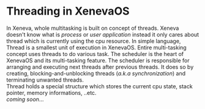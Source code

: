 # Threading in XenevaOS
In Xeneva, whole multitasking is built on concept of threads. Xeneva doesn't know what is _process_ or _user application_ instead it only cares about thread which is currently using the cpu resource. In simple language, Thread is a smallest unit of execution in XenevaOS. Entire multi-tasking concept uses threads to do various task. The scheduler is the heart of XenevaOS and its multi-tasking feature. The scheduler is responsible for arranging and executing next threads after previous threads. It does so by creating, blocking-and-unblocking threads (_a.k.a synchronization_) and terminating unwanted threads. <br>
Thread holds a special structure which stores the current cpu state, stack pointer, memory informations, ..etc. <br>
_coming soon_...